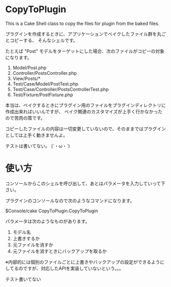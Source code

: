 CopyToPlugin
============

This is a Cake Shell class to copy the files for plugin from the baked files.


プラグインを作成するときに、アプリケーションでベイクしたファイル群を丸ごとコピーする、
そんなシェルです。

たとえば "Post" モデルをターゲットにした場合、次のファイルがコピーの対象になります。

1. Model/Post.php
2. Controller/PostsController.php
3. View/Posts/*
4. Test/Case/Model/PostTest.php
5. Test/Case/Controller/PostsControllerTest.php
6. Test/Fixture/PostFixture.php


本当は、ベイクするときにプラグイン用のファイルをプラグインディレクトリに作成出来ればいいんですが、
ベイク関連のカスタマイズが上手く行かなかったので苦肉の策です。

コピーしたファイルの内容は一切変更していないので、そのままではプラグインとしては上手く動きませんよ。

テストは書いてない。 (´・ω・`)

使い方
======

コンソールからこのシェルを呼び出して、あとはパラメータを入力していって下さい。

プラグインのコンソールなので次のようなコマンドになります。

$Console/cake CopyToPlugin.CopyToPlugin

パラメータは次のようなものがあります。

1. モデル名
2. 上書きするか
3. 元ファイルを消すか
4. 元ファイルを消すときにバックアップを取るか

※内部的には個別のファイルごとに上書きやバックアップの設定ができるようにしてるのですが、対応したAPIを実装していないという。。。


テスト書いてない
